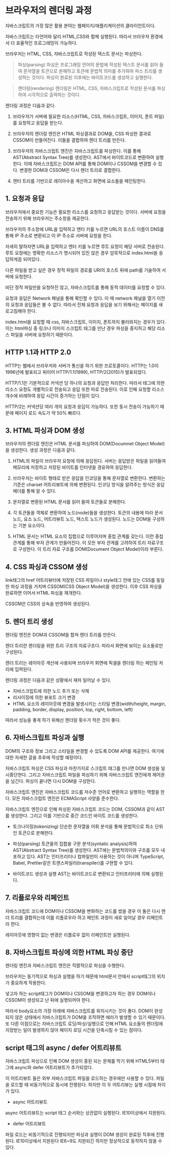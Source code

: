 # 브라우저의 렌더링 과정

자바스크립트의 가장 많은 활용 분야는 웹페이지/애플리케이션의 클라이언트이다.

자바스크립트는 타언어와 달리 HTML,CSS와 함께 실행된다. 따라서 브라우저 환경에서 더 효율적인 프로그래밍이 가능하다.

브라우저는 HTML, CSS, 자바스크립트로 작성된 텍스트 문서는 파싱한다.

> 파싱(parsing)
    파싱은 프로그래밍 언어의 문법에 작성된 텍스트 문서를 읽어 들여 문자열을 토큰으로 분해하고 토큰에 문법적 의미를 추가하여 파스 트리를 생성하는 것이다.
    파싱이 완료된 이후에는 바이트코드를 생성하고 실행한다. 

> 렌더링(rendering)
    렌더링은 HTML, CSS, 자바스크립트로 작성된 문서를 파싱하여 시각적으로 출력하는 것이다.

렌더링 과정은 다음과 같다.

1. 브라우저가 서버에 필요한 리소스(HTML, CSS, 자바스크립트, 이미지, 폰트 파일)를 요청하고 응답을 받는다.

2. 브라우저의 렌더링 엔진은 HTML 파싱결과로 DOM을, CSS 파싱한 결과로 CSSOM이 만들어진다. 이들을 결합하여 렌더 트리를 만든다.

3. 브라우저의 자바스크립트 엔진은 자바스크립트를 파싱한다. 이를 통해 AST(Abstract Syntax Tree)를 생성한다. AST에서 바이트코드로 변환하여 실행한다. 이때 자바스크립트는 DOM API를 통해 DOM이나 CSSOM을 변경할 수 있다. 변경한 DOM과 CSSOM은 다시 렌더 트리로 결합한다.

4. 렌터 트리를 기반으로 레이아수을 계산하고 화면에 요소들을 페인팅한다.

## 1. 요청과 응답

브라우저에서 중요한 기능은 필요한 리소스를 요청하고 응답받는 것이다. 서버에 요청을 전송하기 위해 브라우저는 주소창을 제공한다. 

브라우저의 주소창에 URL을 입력하고 엔터 키를 누르면 URL의 호스트 이름이 DNS를 통해 IP 주소로 변환되고 이 IP 주소로 서버에 요청을 한다.

자세히 말하자면 URL을 입력하고 엔터 키를 누르면 루트 요청이 해당 서버로 전송된다. 루트 요청에는 명확한 리소스가 명시되어 있진 않은 경우 암묵적으로 index.html을 응답하게끔 되어있다.

다른 파일을 받고 싶은 경우 정적 파일의 경로를 URI의 호스트 뒤에 path를 기술하여 서버에 요청한다. 

비단 정적 파일만을 요청하진 않고, 자바스크립트를 통해 동적 데이터를 요청할 수 있다.

요청과 응답은 Network 패널을 통해 확인할 수 있다. 이 때 network 패널을 열기 이전의 요청과 응답들은 볼 수 없다. 따라서 전체 요청과 응답을 보기 위해서는 페이지를 새로고침해야 한다.

index.html을 요청할 때 css, 자바스크립트, 이미지, 폰트까지 불러와지는 경우가 있다. 이는 html파싱 중 링크나 이미지 스크립트 태그를 만난 경우 파싱을 중지하고 해당 리소스 파일을 서버에 요청하기 때문이다.

## HTTP 1.1과 HTTP 2.0

HTTP는 웹에서 브라우저와 서버가 통신을 하기 위한 프로토콜이다. HTTP는 1.0이 1996년에 발표되고 뒤이어 HTTP/1.1(1999), HTTP/2(2015)가 발표되었다.

HTTP/1.1은 기본적으로 커넥션 당 하나의 요청과 응답만 처리한다. 따라서 태그에 의한 리소스 요청도 개별적으로 전송되고 응답 또한 따로 전송된다. 이로 인해 요청할 리소스 개수에 비례하여 응답 시간이 증가하는 단점이 있다.

HTTP/2는 커넥션당 여러 개의 요청과 응답이 가능하다. 또한 동시 전송이 가능하기 때문에 페이지 로드 속도가 약 50% 빠르다.

## 3. HTML 파싱과 DOM 생성

브라우저의 렌더링 엔진은 HTML 문서를 파싱하여 DOM(Documnet Object Model)을 생성한다. 생성 과정은 다음과 같다.

1. HTML의 파일이 브라우저 요청에 의해 응답된다. 서버는 응답받은 파일을 읽어들여 메모리에 저장하고 저장된 바이트를 인터넷을 경유하여 응답한다.

2. 브라우저는 바이트 형태로 받은 응답을 인코딩을 통해 문자열로 변환한다. 변환하는 기준은 charset 어트리뷰트에 의해 변환된다. 인코딩 방식을 알려주는 방식은 응답 헤더를 통해 알 수 있다.

3. 문자열로 변환된 HTML 문서를 읽어 들여 토큰들로 분해한다.

4. 각 토큰들을 객체로 변환하여 노드(node)들을 생성한다. 토큰의 내용에 따라 문서 노드, 요소 노드, 어트리뷰트 노드, 텍스트 노드가 생성된다. 노드는 DOM을 구성하는 기본 요소이다.

5. HTML 문서는 HTML 요소의 집합으로 이루어지며 중첩 관계를 갖는다. 이런 중첩 관계를 통해 부자 관계가 만들어진다. 이 모든 부자 관계를 고려하여 트리 자료구조로 구성한다. 이 트리 자료 구조를 DOM(Document Object Model)이라 부른다.

## 4. CSS 파싱과 CSSOM 생성

link태그의 href 어트리뷰터에 저장된 CSS 파일이나 style태그 안에 있는 CSS를 동일한 파싱 과정을 거치며 CSSOM(CSS Object Model)을 생성한다. 이후 CSS 파싱을 완료하면 이어서 HTML 파싱을 재개한다.

CSSOM은 CSS의 상속을 반영하여 생성된다.

## 5. 렌더 트리 생성

렌더링 엔진은 DOM과 CSSOM을 합쳐 렌더 트리를 만든다. 

렌더 트리란 렌더링을 위한 트리 구조의 자료구조다. 따라서 화면에 보이는 요소들로만 구성된다.

렌더 트리는 레이아웃 계산에 사용되며 브라우저 화면에 픽셀을 렌더링 하는 페인팅 처리에 입력된다.

렌더링 과정은 다음과 같은 상황에서 재차 일어날 수 있다.

- 자바스크립트에 의한 노드 추가 또는 삭제
- 리사이징에 의한 뷰포트 크기 변경
- HTML 요소의 레이아웃에 변경을 발생시키는 스타일 변경(width/height, margin, padding, border, display, position, top, right, bottom, left)

따라서 성능을 좋게 하기 위해선 렌더링 횟수가 적은 것이 좋다.

## 6. 자바스크립트 파싱과 실행

DOM의 구조와 정보 그리고 스타일을 변경할 수 있도록 DOM API를 제공한다. 여기에 대한 자세한 글을 추후에 작성할 예정이다.

자바스크립트 파싱은 CSS 파싱과 마찬가지로 스크립트 태그를 만나면 DOM 생성을 일시중단한다. 그리고 자바스크립트 파일을 파싱하기 위해 자바스크립트 엔진에게 제어권을 넘긴다. 파싱이 끝나면 다시 DOM을 구성한다.

자바스크립트 엔진은 자바스크립트 코드를 저수준 언어로 변환하고 실행하는 역할을 한다. 모든 자바스크립트 엔진은 ECMAScript 사양을 준수한다.

자바스크립트 엔진으로 인해 파싱된 자바스크립트 코드는 DOM, CSSOM과 같이 AST를 생성한다. 그리고 이를 기반으로 중간 코드인 바이트 코드를 생성한다.

- 토크나이징(tokenizing)
    단순한 문자열을 어휘 분석을 통해 문법적으로 최소 단위인 토큰으로 분해한다.

- 파싱(parsing)
    토큰들의 집합을 구문 분석(syntatic analysis)하여 AST(Abstract Syntax Tree)를 생성한다. AST에는 문법적의미와 구조를 모두 내포하고 있다.
    AST는 인터프리터나 컴파일만이 사용하는 것이 아니며 TypeScript, Babel, Prettier같은 트랜스파일러(transpiler)를 구현할 수 있다.

- 바이트코드 생성과 실행
    AST는 바이트코드로 변환되고 인터프리터에 의해 실행된다. 

## 7. 리플로우와 리페인트

자바스크립트 코드에 DOM이나 CSSOM을 변화하는 코드를 썼을 경우 이 둘은 다시 렌더 트리를 결합하는데 이를 리플로우라 하고 페인트 과정이 새로 일어날 경우 리페인트라 한다.

레이아웃에 영향이 없는 변경은 리플로우 없이 리페인트만 실행된다.

## 8. 자바스크립트 파싱에 의한 HTML 파싱 중단

렌더링 엔진과 자바스크립트 엔진은 직렬적으로 파싱을 수행한다.

브라우저는 동기적으로 파싱과 실행을 하기 때문에 html문서 안에서 script태그의 위치가 중요하게 작용한다.

넣고자 하는 script태그가 DOM이나 CSSOM을 변경하고자 하는 경우 DOM이나 CSSOM이 생성되고 난 뒤에 실행되어야 한다. 

따라서 body요소의 가장 아래에 자바스크립트를 위치시키는 것이 좋다. DOM이 완성되지 않은 상태에서 자바스크립트가 DOM을 조작하면 에러가 발생할 수 있기 때문이다. 또 다른 이점으로는 자바스크립트 로딩/파싱/실행으로 인해 HTML 요소들의 렌더링에 지장받는 일이 발생하지 않아 페이지 로딩 시간을 단축시킬 수 있는 점이다.

## script 태그의 async / defer 어트리뷰트

자바스크립트 파싱으로 인해 DOM 생성이 중된 되는 문제를 막기 위해 HTML5부터 태그에 async와 defer 어트리뷰트가 추가되었다.

이 어트리뷰트 들은 외부 자바스크립트 파일을 로드하는 경우에만 사용할 수 있다. 파일을 로드할 때 비동기적으로 동시에 진행된다. 하지만 이 두 어트리뷰는 실행 시점에 차이가 있다.

- async 어트리뷰트

async 어트리뷰트는 script 태그 순서와는 상관없이 실행된다. IE10이상에서 지원된다.

- defer 어트리뷰트

파일 로드는 비동기적으로 진행되지만 파싱과 실행이 DOM 생성이 완료된 직후에 진행된다. IE10이상에서 지원된다 IE6~9도 지원되긴 하지만 정상적으로 동작하지 않을 수 있다.





